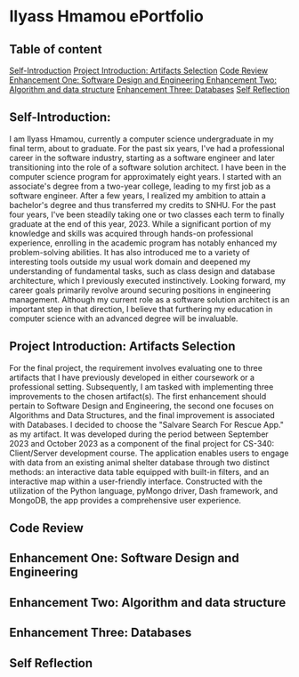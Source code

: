 # Ilyass Hmamou ePortfolio

## Table of content
  [Self-Introduction](https://github.com/ilyass-Hm/ePortfolio/edit/main/README.md#self-introduction)
  [Project Introduction: Artifacts Selection](https://github.com/ilyass-Hm/ePortfolio/edit/main/README.md#project-introduction-artifacts-selection)
  [Code Review](https://github.com/ilyass-Hm/ePortfolio/edit/main/README.md#code-review)
  [Enhancement One: Software Design and Engineering ](https://github.com/ilyass-Hm/ePortfolio/edit/main/README.md#enhancement-one-software-design-and-engineering)
  [Enhancement Two: Algorithm and data structure](https://github.com/ilyass-Hm/ePortfolio/edit/main/README.md#enhancement-two-algorithm-and-data-structure)
  [Enhancement Three: Databases](https://github.com/ilyass-Hm/ePortfolio/edit/main/README.md#enhancement-two-algorithm-and-data-structure)
  [Self Reflection](https://github.com/ilyass-Hm/ePortfolio/edit/main/README.md#enhancement-two-algorithm-and-data-structure)
## Self-Introduction:
  I am Ilyass Hmamou, currently a computer science undergraduate in my final term, about to graduate. For the past six years, I've had a professional career in the software industry, starting as a software engineer and later transitioning into the role of a software solution architect. 
I have been in the computer science program for approximately eight years. I started with an associate's degree from a two-year college, leading to my first job as a software engineer. After a few years, I realized my ambition to attain a bachelor's degree and thus transferred my credits to SNHU. For the past four years, I've been steadily taking one or two classes each term to finally graduate at the end of this year, 2023.
While a significant portion of my knowledge and skills was acquired through hands-on professional experience, enrolling in the academic program has notably enhanced my problem-solving abilities. It has also introduced me to a variety of interesting tools outside my usual work domain and deepened my understanding of fundamental tasks, such as class design and database architecture, which I previously executed instinctively.
Looking forward, my career goals primarily revolve around securing positions in engineering management. Although my current role as a software solution architect is an important step in that direction, I believe that furthering my education in computer science with an advanced degree will be invaluable. 

## Project Introduction: Artifacts Selection

 For the final project, the requirement involves evaluating one to three artifacts that I have previously developed in either coursework or a professional setting. Subsequently, I am tasked with implementing three improvements to the chosen artifact(s). The first enhancement should pertain to Software Design and Engineering, the second one focuses on Algorithms and Data Structures, and the final improvement is associated with Databases.
  I decided to choose the "Salvare Search For Rescue App." as my artifact. It was developed during the period between September 2023 and October 2023 as a component of the final project for CS-340: Client/Server development course. 
The application enables users to engage with data from an existing animal shelter database through two distinct methods: an interactive data table equipped with built-in filters, and an interactive map within a user-friendly interface. Constructed with the utilization of the Python language, pyMongo driver, Dash framework, and MongoDB, the app provides a comprehensive user experience.

## Code Review

## Enhancement One: Software Design and Engineering 

## Enhancement Two: Algorithm and data structure

## Enhancement Three: Databases

## Self Reflection
